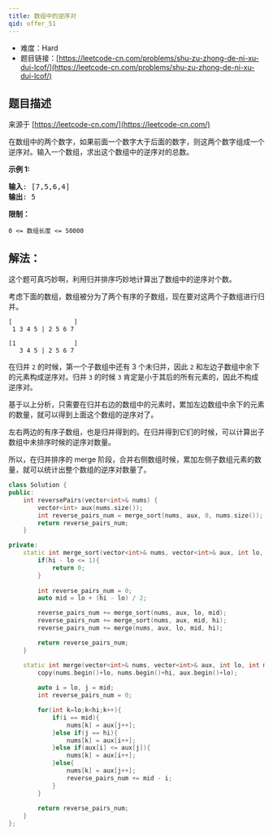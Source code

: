```yaml
---
title: 数组中的逆序对
qid: offer_51
---
```



- 难度：Hard
- 题目链接：[https://leetcode-cn.com/problems/shu-zu-zhong-de-ni-xu-dui-lcof/](https://leetcode-cn.com/problems/shu-zu-zhong-de-ni-xu-dui-lcof/)


## 题目描述

来源于 [https://leetcode-cn.com/](https://leetcode-cn.com/)

<p>在数组中的两个数字，如果前面一个数字大于后面的数字，则这两个数字组成一个逆序对。输入一个数组，求出这个数组中的逆序对的总数。</p>



<p><strong>示例 1:</strong></p>

<pre><strong>输入</strong>: [7,5,6,4]
<strong>输出</strong>: 5</pre>



<p><strong>限制：</strong></p>

<p><code>0 &lt;= 数组长度 &lt;= 50000</code></p>


## 解法：

这个题可真巧妙啊，利用归并排序巧妙地计算出了数组中的逆序对个数。

考虑下面的数组，数组被分为了两个有序的子数组，现在要对这两个子数组进行归并。

```
[                 ]
 1 3 4 5 | 2 5 6 7

[1                ]
   3 4 5 | 2 5 6 7
```

在归并 `2` 的时候，第一个子数组中还有 3 个未归并，因此 `2` 和左边子数组中余下的元素构成逆序对。归并 `3` 的时候 `3` 肯定是小于其后的所有元素的，因此不构成逆序对。

基于以上分析，只需要在归并右边的数组中的元素时，累加左边数组中余下的元素的数量，就可以得到上面这个数组的逆序对了。

左右两边的有序子数组，也是归并得到的。在归并得到它们的时候，可以计算出子数组中未排序时候的逆序对数量。

所以，在归并排序的 merge 阶段，合并右侧数组时候，累加左侧子数组元素的数量，就可以统计出整个数组的逆序对数量了。


```c++
class Solution {
public:
    int reversePairs(vector<int>& nums) {
        vector<int> aux(nums.size());
        int reverse_pairs_num = merge_sort(nums, aux, 0, nums.size());
        return reverse_pairs_num;
    }

private:
    static int merge_sort(vector<int>& nums, vector<int>& aux, int lo, int hi){
        if(hi - lo <= 1){
            return 0;
        }
        
        int reverse_pairs_num = 0;
        auto mid = lo + (hi - lo) / 2;

        reverse_pairs_num += merge_sort(nums, aux, lo, mid);
        reverse_pairs_num += merge_sort(nums, aux, mid, hi);
        reverse_pairs_num += merge(nums, aux, lo, mid, hi);

        return reverse_pairs_num;
    }

    static int merge(vector<int>& nums, vector<int>& aux, int lo, int mid, int hi){
        copy(nums.begin()+lo, nums.begin()+hi, aux.begin()+lo);
        
        auto i = lo, j = mid;
        int reverse_pairs_num = 0;

        for(int k=lo;k<hi;k++){
            if(i == mid){
                nums[k] = aux[j++];
            }else if(j == hi){
                nums[k] = aux[i++];
            }else if(aux[i] <= aux[j]){
                nums[k] = aux[i++];
            }else{
                nums[k] = aux[j++];
                reverse_pairs_num += mid - i;
            }
        }
        
        return reverse_pairs_num;
    }
};
```